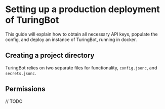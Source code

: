 # Setting up a production deployment of TuringBot
This guide will explain how to obtain all necessary API keys, populate the config, and deploy an instance of TuringBot, running in docker.

## Creating a project directory
TuringBot relies on two separate files for functionality, `config.jsonc`, and `secrets.jsonc`. 

## Permissions
// TODO